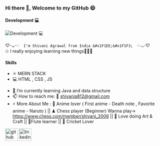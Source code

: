 ###  Hi there 👋, Welcome to my GitHub 😄
#### Development 💻
![Development 💻](https://media.licdn.com/dms/image/D4D16AQFL9S2zG_zmzg/profile-displaybackgroundimage-shrink_350_1400/0/1681217514515?e=1718236800&v=beta&t=AFqK0DVHsjxLYPp_F-NDTHGjyi-e2qZ2eDXHfiWmX2w)

♡･ᴗ･`♡  I'm Shivani Agrawal from India &#x1F1EE;&#x1F1F3;  ♡･ᴗ･`♡  
✩ I really enjoying learning new things💫🦋🧿

#### Skills
* ⚛ MERN STACK
* 💻 HTML , CSS , JS

- 🌱 I’m currently learning Java and data structure 
- 📫 How to reach me: 📧 shivania812@gmail.com 
- ⚡ More About Me : 🎦 Anime lover ( First anime - Death note , Favorite anime - Naruto ) || ♟ Chess player (Beginner) Wanna play-> https://www.chess.com/member/shivani_2006 || 🎨 Love doing Art & Craft || 🪈Flute learner || 🏏 Cricket Lover 


[<img src='https://cdn.jsdelivr.net/npm/simple-icons@3.0.1/icons/github.svg' alt='github' height='40'>](https://github.com/shivani-data)  [<img src='https://cdn.jsdelivr.net/npm/simple-icons@3.0.1/icons/linkedin.svg' alt='linkedin' height='40'>](https://www.linkedin.com/in/shivani-agrawal-74228a1a7//) 

